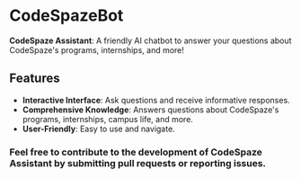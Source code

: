# CodeSpazeBot
**CodeSpaze Assistant**: A friendly AI chatbot to answer your questions about CodeSpaze's programs, internships, and more!

## Features

- **Interactive Interface**: Ask questions and receive informative responses.
- **Comprehensive Knowledge**: Answers questions about CodeSpaze's programs, internships, campus life, and more.
- **User-Friendly**: Easy to use and navigate.


### Feel free to contribute to the development of CodeSpaze Assistant by submitting pull requests or reporting issues.
